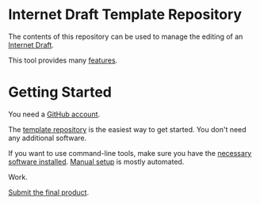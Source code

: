 # Internet Draft Template Repository

The contents of this repository can be used to manage the editing of an
[Internet Draft](https://github.com/ietf/id-guidelines).

This tool provides many
[features](https://github.com/martinthomson/i-d-template/blob/main/doc/FEATURES.md).

# Getting Started

You need a [GitHub account](https://github.com/join).

The [template
repository](https://github.com/martinthomson/i-d-template/blob/main/doc/TEMPLATE.md)
is the easiest way to get started.  You don't need any additional software.

If you want to use command-line tools, make sure you have the [necessary
software
installed](https://github.com/martinthomson/i-d-template/blob/main/doc/SETUP.md).
[Manual
setup](https://github.com/martinthomson/i-d-template/blob/main/doc/REPO.md) is
mostly automated.

Work.

[Submit the final
product](https://github.com/martinthomson/i-d-template/blob/main/doc/SUBMITTING.md).
